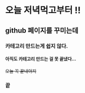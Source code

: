 # 오늘 저녁먹고부터 !!

## github 페이지를 꾸미는데

### 카테고리 만드는게 쉽지 않다.

#### 아직도 카테고리 만드는 걸 못 끝냈다...

~~오늘 꼭 끝내야지~~

### 끝
